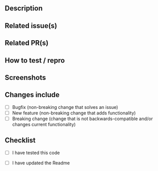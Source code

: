 ## Description

## Related issue(s)

## Related PR(s)

## How to test / repro

## Screenshots

## Changes include
- [ ] Bugfix (non-breaking change that solves an issue)
- [ ] New feature (non-breaking change that adds functionality)
- [ ] Breaking change (change that is not backwards-compatible and/or changes current functionality)

## Checklist
- [ ] I have tested this code
- [ ] I have updated the Readme

